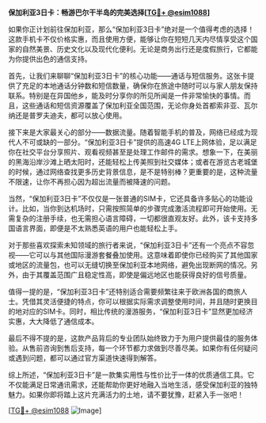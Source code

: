 **保加利亚3日卡：畅游巴尔干半岛的完美选择[[TG💪+ @esim1088](https://t.me/s/esim1088)]**

如果你正计划前往保加利亚，那么“保加利亚3日卡”绝对是一个值得考虑的选择！这款手机卡不仅价格实惠，而且使用方便，能够让你在短短几天内尽情享受这个国家的自然美景、历史文化以及现代化便利。无论是商务出行还是度假旅行，它都能为你提供出色的通信支持。

首先，让我们来聊聊“保加利亚3日卡”的核心功能——通话与短信服务。这张卡提供了充足的本地通话分钟数和短信数量，确保你在旅途中随时可以与家人朋友保持联系。特别是在异国他乡，能及时分享你的所见所闻是一件非常愉快的事情。而且，这些通话和短信资源覆盖了保加利亚全国范围，无论你身处首都索非亚、瓦尔纳还是普罗夫迪夫，都可以放心使用。

接下来是大家最关心的部分——数据流量。随着智能手机的普及，网络已经成为现代人不可或缺的一部分。“保加利亚3日卡”提供的高速4G LTE上网体验，足以满足你在社交平台分享照片、观看视频甚至是处理工作邮件的需求。想象一下，在美丽的黑海沿岸沙滩上晒太阳时，还能轻松上传美照到社交媒体；或者在游览古老城堡的时候，通过网络查找更多历史背景信息，是不是特别棒？更重要的是，这种流量不限速，让你不再担心因为超出流量而被降速的问题。

当然，“保加利亚3日卡”不仅仅是一张普通的SIM卡，它还具备许多贴心的功能设计。比如，当你到达机场时，只需按照简单的步骤完成激活流程即可开始使用。无需复杂的注册手续，也无需担心语言障碍，一切都很直观友好。此外，该卡支持多国语言界面，即便是不太熟悉英语的用户也能轻松上手。

对于那些喜欢探索未知领域的旅行者来说，“保加利亚3日卡”还有一个亮点不容忽视——它可以与其他国际漫游套餐叠加使用。这意味着即使你已经购买了其他国家或地区的流量包，也可以无缝切换至保加利亚本地网络，避免出现断网的情况。另外，由于其覆盖范围广且稳定性高，即使是偏远地区也能获得良好的信号质量。

值得一提的是，“保加利亚3日卡”还特别适合需要频繁往来于欧洲各国的商旅人士。凭借其灵活便捷的特点，你可以根据实际需求调整使用时间，并且随时更换目的地对应的SIM卡。同时，相比传统的漫游服务，“保加利亚3日卡”显然更加经济实惠，大大降低了通信成本。

最后不得不提的是，这款产品背后的专业团队始终致力于为用户提供最佳的服务体验。从售前咨询到售后支持，每一个环节都力求做到尽善尽美。如果你有任何疑问或遇到问题，都可以通过官方渠道快速得到解答。

综上所述，“保加利亚3日卡”是一款集实用性与性价比于一体的优质通信工具。它不仅能满足日常通讯需求，还能帮助你更好地融入当地生活，感受保加利亚的独特魅力。如果你即将踏上这片充满活力的土地，请不要犹豫，赶紧入手一张吧！

[[TG💪+ @esim1088](https://t.me/s/esim1088) ![Image](https://i.postimg.cc/4NQfJmqS/Snipaste-2025-05-13-00-14-12.png)]